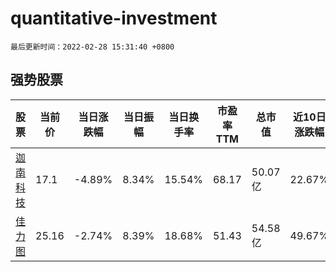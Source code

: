 # quantitative-investment

`最后更新时间：2022-02-28 15:31:40 +0800`

## 强势股票

|股票|当前价|当日涨跌幅|当日振幅|当日换手率|市盈率TTM|总市值|近10日涨跌幅|
|----|----|----|----|----|----|----|----|
|[迦南科技](https://xueqiu.com/S/SZ300412)|17.1|-4.89%|8.34%|15.54%|68.17|50.07亿|22.67%|
|[佳力图](https://xueqiu.com/S/SH603912)|25.16|-2.74%|8.39%|18.68%|51.43|54.58亿|49.67%|
